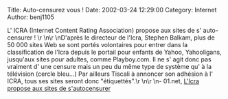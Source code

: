 Title: Auto-censurez vous !
Date: 2002-03-24 12:29:00
Category: Internet
Author: benj1105

L' ICRA (Internet Content Rating Association) propose aux sites de s' auto-censurer ! \r
\n\r
\nD'après le directeur de l'Icra, Stephen Balkam, plus de 50 000 sites Web se sont portés volontaires pour entrer dans la classification de l'Icra depuis le portail pour enfants de Yahoo, Yahooligans, jusqu'aux sites pour adultes, comme Playboy.com. Il ne s' agit donc pas vraiment d' une censure mais un peu du même type de système qu' à la télévision (cercle bleu...) Par ailleurs Tiscali à annoncer son adhésion à l' ICRA, tous ses sites seront donc "étiquettés".\r
\n\r
\n- 01.net, [L'Icra propose aux sites de s'autocensurer](http://www.01net.com/rdn?oid=179940&rub=3375)